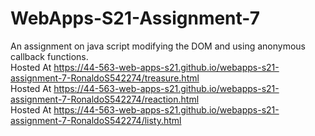 # WebApps-S21-Assignment-7
An assignment on java script modifying the DOM and using anonymous callback functions.<br>
Hosted At https://44-563-web-apps-s21.github.io/webapps-s21-assignment-7-RonaldoS542274/treasure.html<br>
Hosted At https://44-563-web-apps-s21.github.io/webapps-s21-assignment-7-RonaldoS542274/reaction.html<br>
Hosted At https://44-563-web-apps-s21.github.io/webapps-s21-assignment-7-RonaldoS542274/listy.html<br>